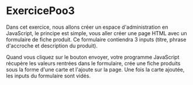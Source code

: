# ExercicePoo3

Dans cet exercice, nous allons créer un espace d'administration en JavaScript, le principe est simple, vous aller créer une page HTML avec un formulaire de fiche produit. 
Ce formulaire contiendra 3 inputs (titre, phrase d'accroche et description du produit).

Quand vous cliquez sur le bouton envoyer, votre programme JavaScript récupère les valeurs rentrées dans le formulaire, crée une fiche produits sous la forme d'une carte et l'ajoute sur la page. 
Une fois la carte ajoutée, les inputs du formulaire sont vidés.
